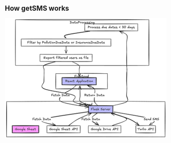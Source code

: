 ## How getSMS works
![./getSMS.png](https://raw.githubusercontent.com/Supsource/getSMS/b7987acc631893a6d994bd966fcf0b2186636ea1/imgs/getSMS.png?token=ARL4IEWBW6XIRI2UIDVLVHLG7D6ZO)
